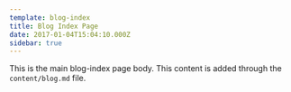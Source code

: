 ```yaml
---
template: blog-index
title: Blog Index Page
date: 2017-01-04T15:04:10.000Z
sidebar: true
---
```


This is the main blog-index page body.
This content is added through the `content/blog.md` file.
